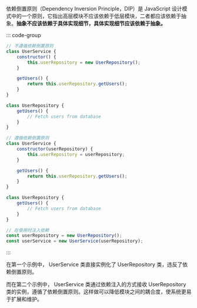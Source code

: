 依赖倒置原则（Dependency Inversion Principle，DIP）是 JavaScript 设计模式中的一个原则，它指出高层模块不应该依赖于低层模块，二者都应该依赖于抽象。**抽象不应该依赖于具体实现细节，具体实现细节应该依赖于抽象。**

::: code-group

```js [1.没有遵循 DIP 的不良示例：]
// 不遵循依赖倒置原则
class UserService {
	constructor() {
		this.userRepository = new UserRepository();
	}

	getUsers() {
		return this.userRepository.getUsers();
	}
}

class UserRepository {
	getUsers() {
		// Fetch users from database
	}
}
```

```js [2.遵循 DIP 的良好示例：]
// 遵循依赖倒置原则
class UserService {
	constructor(userRepository) {
		this.userRepository = userRepository;
	}

	getUsers() {
		return this.userRepository.getUsers();
	}
}

class UserRepository {
	getUsers() {
		// Fetch users from database
	}
}

// 在使用时注入依赖
const userRepository = new UserRepository();
const userService = new UserService(userRepository);
```

:::

在第一个示例中， UserService 类直接实例化了 UserRepository 类，违反了依赖倒置原则。

而在第二个示例中， UserService 类通过依赖注入的方式接收 UserRepository 类的实例，遵循了依赖倒置原则。这样做可以降低模块之间的耦合度，使系统更易于扩展和维护。

